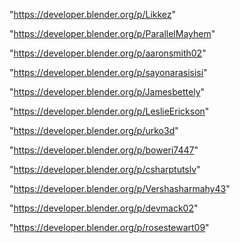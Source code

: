 "https://developer.blender.org/p/Likkez"

"https://developer.blender.org/p/ParallelMayhem"

"https://developer.blender.org/p/aaronsmith02"

"https://developer.blender.org/p/sayonarasisisi"

"https://developer.blender.org/p/Jamesbettely"

"https://developer.blender.org/p/LeslieErickson"

"https://developer.blender.org/p/urko3d"

"https://developer.blender.org/p/boweri7447"

"https://developer.blender.org/p/csharptutslv"

"https://developer.blender.org/p/Vershasharmahy43"

"https://developer.blender.org/p/devmack02"

"https://developer.blender.org/p/rosestewart09"

